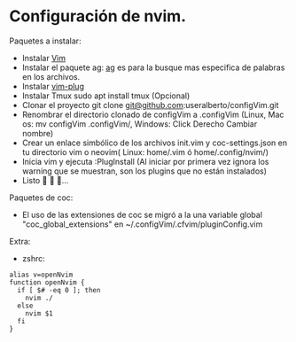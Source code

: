 # Configuración de nvim.

Paquetes a instalar:

- Instalar [Vim](https://github.com/neovim/neovim/wiki/Installing-Neovim "Vim")
- Instalar el paquete ag: [ag](https://commandz-not-found.com/ag "ag") es para la busque mas especifica de palabras en los archivos.
- Instalar [vim-plug](https://github.com/junegunn/vim-plug "vim-plug")
- Instalar Tmux sudo apt install tmux (Opcional)
- Clonar el proyecto git clone git@github.com:useralberto/configVim.git
- Renombrar el directorio clonado de configVim a .configVim (Linux, Mac os: mv configVim .configVim/, Windows: Click Derecho Cambiar nombre)
- Crear un enlace simbólico de los archivos init.vim y coc-settings.json en tu directorio vim o neovim( Linux: home/.vim ó home/.config/nvim/)
- Inicia vim y ejecuta :PlugInstall (Al iniciar por primera vez ignora los warning que se muestran, son los plugins que no están instalados)
- Listo 🥳 🎉 🤠...

Paquetes de coc:

- El uso de las extensiones de coc se migró a la una variable global "coc_global_extensions" en ~/.configVim/.cfvim/pluginConfig.vim

Extra:

- zshrc:

```
alias v=openNvim
function openNvim {
  if [ $# -eq 0 ]; then
    nvim ./
  else
    nvim $1
  fi
}
```
